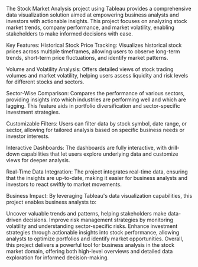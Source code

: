 The Stock Market Analysis project using Tableau provides a comprehensive data visualization solution aimed at empowering business analysts and investors with actionable insights. This project focuses on analyzing stock market trends, company performance, and market volatility, enabling stakeholders to make informed decisions with ease.

Key Features:
Historical Stock Price Tracking: Visualizes historical stock prices across multiple timeframes, allowing users to observe long-term trends, short-term price fluctuations, and identify market patterns.

Volume and Volatility Analysis: Offers detailed views of stock trading volumes and market volatility, helping users assess liquidity and risk levels for different stocks and sectors.

Sector-Wise Comparison: Compares the performance of various sectors, providing insights into which industries are performing well and which are lagging. This feature aids in portfolio diversification and sector-specific investment strategies.

Customizable Filters: Users can filter data by stock symbol, date range, or sector, allowing for tailored analysis based on specific business needs or investor interests.

Interactive Dashboards: The dashboards are fully interactive, with drill-down capabilities that let users explore underlying data and customize views for deeper analysis.

Real-Time Data Integration: The project integrates real-time data, ensuring that the insights are up-to-date, making it easier for business analysts and investors to react swiftly to market movements.

Business Impact:
By leveraging Tableau's data visualization capabilities, this project enables business analysts to:

Uncover valuable trends and patterns, helping stakeholders make data-driven decisions.
Improve risk management strategies by monitoring volatility and understanding sector-specific risks.
Enhance investment strategies through actionable insights into stock performance, allowing analysts to optimize portfolios and identify market opportunities.
Overall, this project delivers a powerful tool for business analysis in the stock market domain, offering both high-level overviews and detailed data exploration for informed decision-making.






